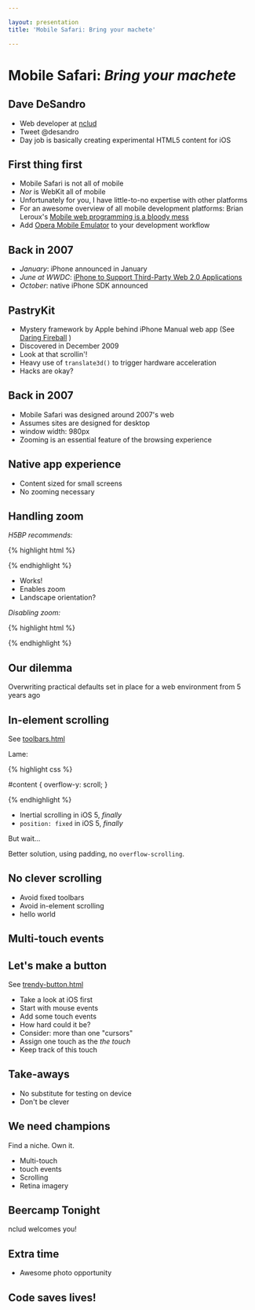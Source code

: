 ```yaml
---

layout: presentation
title: 'Mobile Safari: Bring your machete'

---
```


# Mobile Safari: _Bring your machete_

## Dave DeSandro

+ Web developer at [nclud](http://nclud.com)
+ Tweet @desandro
+ Day job is basically creating experimental HTML5 content for iOS

## First thing first

+ Mobile Safari is not all of mobile
+ _Nor_ is WebKit all of mobile
+ Unfortunately for you, I have little-to-no expertise with other platforms
+ For an awesome overview of all mobile development platforms: Brian Leroux's [Mobile web programming is a bloody mess](http://westcoastlogic.com/slides/debug-mobile)
+ Add [Opera Mobile Emulator](http://www.opera.com/developer/tools/mobile/) to your development workflow

## Back in 2007

+ _January_: iPhone announced in January
+ _June at WWDC_: [iPhone to Support Third-Party Web 2.0 Applications](http://www.apple.com/pr/library/2007/06/11iPhone-to-Support-Third-Party-Web-2-0-Applications.html)
+ _October_: native iPhone SDK announced

## PastryKit

+ Mystery framework by Apple behind iPhone Manual web app (See [Daring Fireball](http://daringfireball.net/2009/12/pastrykit) )
+ Discovered in December 2009
+ Look at that scrollin'!
+ Heavy use of `translate3d()` to trigger hardware acceleration
+ Hacks are okay?

## Back in 2007

+ Mobile Safari was designed around 2007's web
+ Assumes sites are designed for desktop
+ window width: 980px
+ Zooming is an essential feature of the browsing experience

## Native app experience

+ Content sized for small screens
+ No zooming necessary

## Handling zoom

_H5BP recommends:_

{% highlight html %}

<meta name="viewport" content="width=device-width">

{% endhighlight %}

+ Works!
+ Enables zoom
+ Landscape orientation?

_Disabling zoom:_

{% highlight html %}

<meta name="viewport" content="width=device-width, maximum-scale=1.0">

{% endhighlight %}

## Our dilemma

Overwriting practical defaults set in place for a web environment from 5 years ago

## In-element scrolling

See [toolbars.html](toolbars.html)

Lame:

{% highlight css %}

 #content {
   overflow-y: scroll;
 }

{% endhighlight %}

+ Inertial scrolling in iOS 5, _finally_
+ `position: fixed` in iOS 5, _finally_



But wait...

Better solution, using padding, no `overflow-scrolling`.

## No clever scrolling

+ Avoid fixed toolbars
+ Avoid in-element scrolling
+ hello world

## Multi-touch events

## Let's make a button

See [trendy-button.html](trendy-button.html)

+ Take a look at iOS first
+ Start with mouse events
+ Add some touch events
+ How hard could it be?
+ Consider: more than one "cursors"
+ Assign one touch as the _the touch_
+ Keep track of this touch

## Take-aways

+ No substitute for testing on device
+ Don't be clever

## We need champions

Find a niche. Own it.

+ Multi-touch
+ touch events
+ Scrolling
+ Retina imagery

## Beercamp Tonight

nclud welcomes you!

## Extra time

+ Awesome photo opportunity

## Code saves lives!


